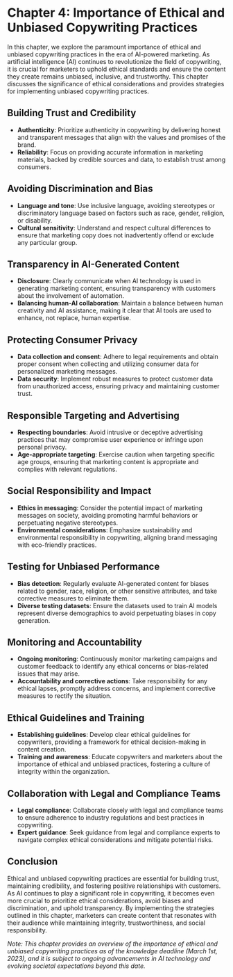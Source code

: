 Chapter 4: Importance of Ethical and Unbiased Copywriting Practices
===================================================================

In this chapter, we explore the paramount importance of ethical and unbiased copywriting practices in the era of AI-powered marketing. As artificial intelligence (AI) continues to revolutionize the field of copywriting, it is crucial for marketers to uphold ethical standards and ensure the content they create remains unbiased, inclusive, and trustworthy. This chapter discusses the significance of ethical considerations and provides strategies for implementing unbiased copywriting practices.

Building Trust and Credibility
------------------------------

* **Authenticity**: Prioritize authenticity in copywriting by delivering honest and transparent messages that align with the values and promises of the brand.
* **Reliability**: Focus on providing accurate information in marketing materials, backed by credible sources and data, to establish trust among consumers.

Avoiding Discrimination and Bias
--------------------------------

* **Language and tone**: Use inclusive language, avoiding stereotypes or discriminatory language based on factors such as race, gender, religion, or disability.
* **Cultural sensitivity**: Understand and respect cultural differences to ensure that marketing copy does not inadvertently offend or exclude any particular group.

Transparency in AI-Generated Content
------------------------------------

* **Disclosure**: Clearly communicate when AI technology is used in generating marketing content, ensuring transparency with customers about the involvement of automation.
* **Balancing human-AI collaboration**: Maintain a balance between human creativity and AI assistance, making it clear that AI tools are used to enhance, not replace, human expertise.

Protecting Consumer Privacy
---------------------------

* **Data collection and consent**: Adhere to legal requirements and obtain proper consent when collecting and utilizing consumer data for personalized marketing messages.
* **Data security**: Implement robust measures to protect customer data from unauthorized access, ensuring privacy and maintaining customer trust.

Responsible Targeting and Advertising
-------------------------------------

* **Respecting boundaries**: Avoid intrusive or deceptive advertising practices that may compromise user experience or infringe upon personal privacy.
* **Age-appropriate targeting**: Exercise caution when targeting specific age groups, ensuring that marketing content is appropriate and complies with relevant regulations.

Social Responsibility and Impact
--------------------------------

* **Ethics in messaging**: Consider the potential impact of marketing messages on society, avoiding promoting harmful behaviors or perpetuating negative stereotypes.
* **Environmental considerations**: Emphasize sustainability and environmental responsibility in copywriting, aligning brand messaging with eco-friendly practices.

Testing for Unbiased Performance
--------------------------------

* **Bias detection**: Regularly evaluate AI-generated content for biases related to gender, race, religion, or other sensitive attributes, and take corrective measures to eliminate them.
* **Diverse testing datasets**: Ensure the datasets used to train AI models represent diverse demographics to avoid perpetuating biases in copy generation.

Monitoring and Accountability
-----------------------------

* **Ongoing monitoring**: Continuously monitor marketing campaigns and customer feedback to identify any ethical concerns or bias-related issues that may arise.
* **Accountability and corrective actions**: Take responsibility for any ethical lapses, promptly address concerns, and implement corrective measures to rectify the situation.

Ethical Guidelines and Training
-------------------------------

* **Establishing guidelines**: Develop clear ethical guidelines for copywriters, providing a framework for ethical decision-making in content creation.
* **Training and awareness**: Educate copywriters and marketers about the importance of ethical and unbiased practices, fostering a culture of integrity within the organization.

Collaboration with Legal and Compliance Teams
---------------------------------------------

* **Legal compliance**: Collaborate closely with legal and compliance teams to ensure adherence to industry regulations and best practices in copywriting.
* **Expert guidance**: Seek guidance from legal and compliance experts to navigate complex ethical considerations and mitigate potential risks.

Conclusion
----------

Ethical and unbiased copywriting practices are essential for building trust, maintaining credibility, and fostering positive relationships with customers. As AI continues to play a significant role in copywriting, it becomes even more crucial to prioritize ethical considerations, avoid biases and discrimination, and uphold transparency. By implementing the strategies outlined in this chapter, marketers can create content that resonates with their audience while maintaining integrity, trustworthiness, and social responsibility.

*Note: This chapter provides an overview of the importance of ethical and unbiased copywriting practices as of the knowledge deadline (March 1st, 2023), and it is subject to ongoing advancements in AI technology and evolving societal expectations beyond this date.*
